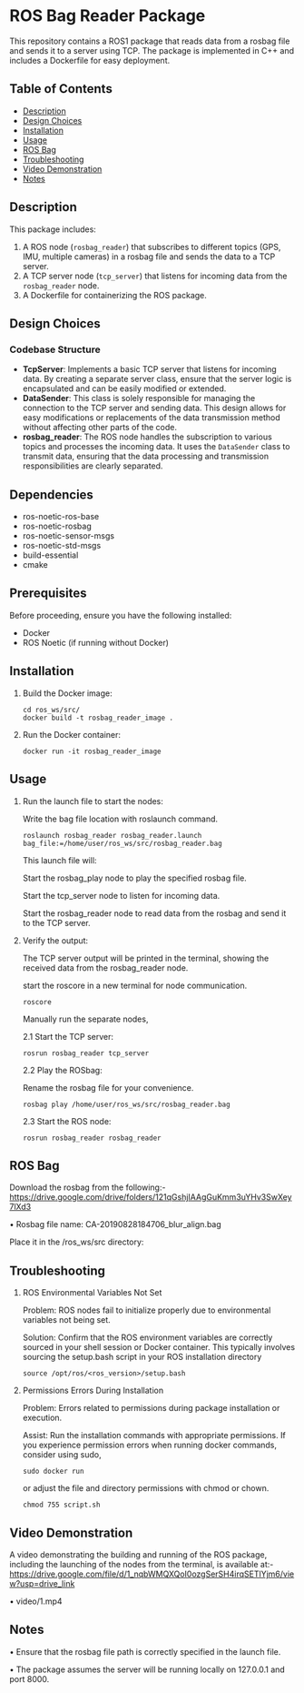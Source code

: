 # ROS Bag Reader Package

This repository contains a ROS1 package that reads data from a rosbag file and sends it to a server using TCP. 
The package is implemented in C++ and includes a Dockerfile for easy deployment.

## Table of Contents
- [Description](#description)
- [Design Choices](#design-choices)
- [Installation](#installation)
- [Usage](#usage)
- [ROS Bag](#ros-bag)
- [Troubleshooting](#troubleshooting)
- [Video Demonstration](#video-demonstration)
- [Notes](#notes)


## Description

This package includes:
1. A ROS node (`rosbag_reader`) that subscribes to different topics (GPS, IMU, multiple cameras) in a rosbag file and sends the data to a TCP server.
2. A TCP server node (`tcp_server`) that listens for incoming data from the `rosbag_reader` node.
3. A Dockerfile for containerizing the ROS package.

## Design Choices

### Codebase Structure
- **TcpServer**:
  Implements a basic TCP server that listens for incoming data. By creating a separate server class, ensure that the server logic is encapsulated and can be easily modified or extended.
- **DataSender**:
  This class is solely responsible for managing the connection to the TCP server and sending data. This design allows for easy modifications or replacements of the data transmission method without affecting other parts of the code.
- **rosbag_reader**:
  The ROS node handles the subscription to various topics and processes the incoming data. It uses the `DataSender` class to transmit data, ensuring that the data processing and transmission responsibilities are clearly separated.

## Dependencies

- ros-noetic-ros-base
- ros-noetic-rosbag
- ros-noetic-sensor-msgs
- ros-noetic-std-msgs
- build-essential
- cmake

## Prerequisites

Before proceeding, ensure you have the following installed:
- Docker
- ROS Noetic (if running without Docker)

## Installation

1.	Build the Docker image:
   
        cd ros_ws/src/  
    	docker build -t rosbag_reader_image .

3.	Run the Docker container:
   
    	docker run -it rosbag_reader_image

## Usage

1.	Run the launch file to start the nodes:

   	Write the bag file location with roslaunch command.
   
		roslaunch rosbag_reader rosbag_reader.launch bag_file:=/home/user/ros_ws/src/rosbag_reader.bag 

	This launch file will:

 	Start the rosbag_play node to play the specified rosbag file.

 	Start the tcp_server node to listen for incoming data.

 	Start the rosbag_reader node to read data from the rosbag and send it to the TCP server.


3.	Verify the output:

	The TCP server output will be printed in the terminal, showing the received data from the rosbag_reader node.

	start the roscore in a new terminal for node communication.

		roscore 

	Manually run the separate nodes, 



	2.1	Start the TCP server:
   
		rosrun rosbag_reader tcp_server

	2.2	Play the ROSbag:
     
	Rename the rosbag file for your convenience.

		rosbag play /home/user/ros_ws/src/rosbag_reader.bag

	2.3	Start the ROS node:
   
		rosrun rosbag_reader rosbag_reader

## ROS Bag

Download the rosbag from the following:-
	https://drive.google.com/drive/folders/121qGshjIAAgGuKmm3uYHv3SwXey7lXd3

•	Rosbag file name: CA-20190828184706_blur_align.bag

Place it in the /ros_ws/src directory:

## Troubleshooting

1. 	ROS Environmental Variables Not Set
   
	Problem: ROS nodes fail to initialize properly due to environmental variables not being set.

	Solution: Confirm that the ROS environment variables are correctly sourced in your shell session or Docker container. 
	This typically involves sourcing the setup.bash script in your ROS installation directory 
					
     	source /opt/ros/<ros_version>/setup.bash

2. 	Permissions Errors During Installation
   
	Problem: Errors related to permissions during package installation or execution.

	Assist: Run the installation commands with appropriate permissions. If you experience permission errors when running docker commands, consider using sudo,

 		sudo docker run

 	or adjust the file and directory permissions with chmod or chown.

		chmod 755 script.sh

## Video Demonstration

A video demonstrating the building and running of the ROS package, including the launching of the nodes from the terminal, is available at:-https://drive.google.com/file/d/1_nqbWMQXQoI0ozgSerSH4irqSETlYjm6/view?usp=drive_link

•	video/1.mp4

## Notes


•	Ensure that the rosbag file path is correctly specified in the launch file.

•	The package assumes the server will be running locally on 127.0.0.1 and port 8000.





